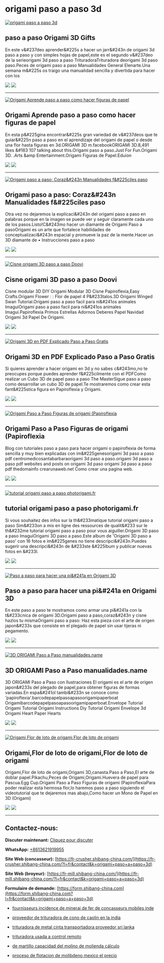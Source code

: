 # origami paso a paso 3d

<a href="https://swt.shibang-china.com/?l=fr&img&k=origami+paso+a+paso+3d" target="_blank">![origami paso a paso 3d](http://static.shibang-china.com/all-800x300/1308.jpg)</a>

## paso a paso Origami 3D Gifts
En este v&#237deo aprender&#225s a hacer un jarr&#243n de origami 3d paso a paso y con simples hojas de papel,este es el segundo v&#237deo de la serieorigami 3d paso a paso TrituradoraTrituradora deorigami 3d paso paso.Peces de origami paso a paso Manualidades General Elenarte.Una semana m&#225s os traigo una manualidad sencilla y divertida para hacer con los


<a href="https://whatsapp.shibangsoft.com/WhatsApp.php" target="_blank" title="WhatsApp">![](http://static.shibang-china.com/icon/whatsapp.png)</a> <a href="https://swt.shibang-china.com/?l=fr&icon&k=origami+paso+a+paso+3d" target="_blank">![](http://static.shibang-china.com/icon/chat-fr.png)</a>

---

<a href="https://swt.shibang-china.com/?l=fr&img&k=origami+paso+a+paso+3d" target="_blank">![Origami Aprende paso a paso como hacer figuras de papel](http://static.shibang-china.com/all-800x300/1509.jpg)</a>

## Origami Aprende paso a paso como hacer figuras de papel
En esta p&#225gina encontrar&#225s gran variedad de v&#237deos que te guiar&#225n paso a paso en el aprendizaje del origami de papel o desde una flor hasta figuras en 3d.ORIGAMI 3D m.facebookORIGAMI 3D.8,491 likes &#183 107 talking about this.Origami paso a paso.Just For Fun.Origami 3D. .Arts &amp Entertainment.Origami Figuras de Papel.Eduion


<a href="https://whatsapp.shibangsoft.com/WhatsApp.php" target="_blank" title="WhatsApp">![](http://static.shibang-china.com/icon/whatsapp.png)</a> <a href="https://swt.shibang-china.com/?l=fr&icon&k=origami+paso+a+paso+3d" target="_blank">![](http://static.shibang-china.com/icon/chat-fr.png)</a>

---

<a href="https://swt.shibang-china.com/?l=fr&img&k=origami+paso+a+paso+3d" target="_blank">![Origami paso a paso: Coraz&#243n Manualidades f&#225ciles paso](http://static.shibang-china.com/all-800x300/1362.jpg)</a>

## Origami paso a paso: Coraz&#243n Manualidades f&#225ciles paso
Otra vez no dejaremos la explicaci&#243n del origami paso a paso en palabras porque en la imagen se puede ver y seguir claramente cada uno de los pasos.Listo!C&#243mo hacer un diamante de Origami Paso a pasoOrigami es un arte que fortalece habilidades de conceptualizaci&#243n espacial y promueve la paz de la mente.Hacer un 3D diamante de • Instrucciones paso a paso


<a href="https://whatsapp.shibangsoft.com/WhatsApp.php" target="_blank" title="WhatsApp">![](http://static.shibang-china.com/icon/whatsapp.png)</a> <a href="https://swt.shibang-china.com/?l=fr&icon&k=origami+paso+a+paso+3d" target="_blank">![](http://static.shibang-china.com/icon/chat-fr.png)</a>

---

<a href="https://swt.shibang-china.com/?l=fr&img&k=origami+paso+a+paso+3d" target="_blank">![Cisne origami 3D paso a paso Doovi](http://static.shibang-china.com/all-800x300/712.jpg)</a>

## Cisne origami 3D paso a paso Doovi
Cisne modular 3D DIY Origami Modular 3D Cisne Papiroflexia,Easy Crafts.Origami Flower : : Flor de papel 4 P&#233talos.3D Origami Winged Swan Tutorial.Origami paso a paso facil para ni&#241os animales ImaguiOrigami paso a paso facil para ni&#241os animales Imagui.Papiroflexia Primos Estrellas Adornos Deberes Papel Navidad Origami 3d Papel De Origami.


<a href="https://whatsapp.shibangsoft.com/WhatsApp.php" target="_blank" title="WhatsApp">![](http://static.shibang-china.com/icon/whatsapp.png)</a> <a href="https://swt.shibang-china.com/?l=fr&icon&k=origami+paso+a+paso+3d" target="_blank">![](http://static.shibang-china.com/icon/chat-fr.png)</a>

---

<a href="https://swt.shibang-china.com/?l=fr&img&k=origami+paso+a+paso+3d" target="_blank">![Origami 3D en PDF Explicado Paso a Paso Gratis](http://static.shibang-china.com/all-800x300/564.jpg)</a>

## Origami 3D en PDF Explicado Paso a Paso Gratis
Si quieres aprender a hacer origami en 3d y no sabes c&#243mo,no te preocupes porque puedes aprender f&#225cilmente con el PDFComo realizar un Cubo 3D de papel paso a paso The MasterSigue paso a paso como desarrollar un cubo 3D de papel.Te mostraremos como crear esta fant&#225stica figura en Papiroflexia y Origami.


<a href="https://whatsapp.shibangsoft.com/WhatsApp.php" target="_blank" title="WhatsApp">![](http://static.shibang-china.com/icon/whatsapp.png)</a> <a href="https://swt.shibang-china.com/?l=fr&icon&k=origami+paso+a+paso+3d" target="_blank">![](http://static.shibang-china.com/icon/chat-fr.png)</a>

---

<a href="https://swt.shibang-china.com/?l=fr&img&k=origami+paso+a+paso+3d" target="_blank">![Origami Paso a Paso Figuras de origami (Papiroflexia](http://static.shibang-china.com/all-800x300/1299.jpg)</a>

## Origami Paso a Paso Figuras de origami (Papiroflexia
Blog con tutoriales paso a paso para hacer origami o papiroflexia de forma sencilla y muy bien explicadas con im&#225genesorigami 3d paso a paso pdf centromedicosantabarbaraorigami 3d paso a paso.origami 3d paso a paso pdf websites and posts on origami 3d paso origami 3d paso a paso pdf thedomainfo crearunaweb.net Como crear una pagina web.


<a href="https://whatsapp.shibangsoft.com/WhatsApp.php" target="_blank" title="WhatsApp">![](http://static.shibang-china.com/icon/whatsapp.png)</a> <a href="https://swt.shibang-china.com/?l=fr&icon&k=origami+paso+a+paso+3d" target="_blank">![](http://static.shibang-china.com/icon/chat-fr.png)</a>

---

<a href="https://swt.shibang-china.com/?l=fr&img&k=origami+paso+a+paso+3d" target="_blank">![tutorial origami paso a paso photorigami.fr](http://static.shibang-china.com/all-800x300/327.jpg)</a>

## tutorial origami paso a paso photorigami.fr
Si vous souhaitez des infos sur la th&#233matique tutorial origami paso a paso Sim&#233on a mis en ligne des ressources de qualit&#233 sur le th&#232me tutorial origami paso a paso pour vous aiguiller.Origami 3D paso a paso ImaguiOrigami 3D paso a paso.Este album de 'Origami 3D paso a paso' con 16 fotos e im&#225genes no tiene descripci&#243n.Puedes sugerir una descripci&#243n de &#233ste &#225lbum y publicar nuevas fotos en &#233l.


<a href="https://whatsapp.shibangsoft.com/WhatsApp.php" target="_blank" title="WhatsApp">![](http://static.shibang-china.com/icon/whatsapp.png)</a> <a href="https://swt.shibang-china.com/?l=fr&icon&k=origami+paso+a+paso+3d" target="_blank">![](http://static.shibang-china.com/icon/chat-fr.png)</a>

---

<a href="https://swt.shibang-china.com/?l=fr&img&k=origami+paso+a+paso+3d" target="_blank">![Paso a paso para hacer una pi&#241a en Origami 3D](http://static.shibang-china.com/all-800x300/1433.jpg)</a>

## Paso a paso para hacer una pi&#241a en Origami 3D
En este paso a paso te mostramos como armar una pi&#241a con la t&#233cnica de origami 3D.Origami paso a paso,coraz&#243n y cisne hazlos tu mismaOrigami paso a paso: Haz esta pieza con el arte de origen japon&#233s que consiste en el plegado de papel sin usar tijeras ni pegamento.


<a href="https://whatsapp.shibangsoft.com/WhatsApp.php" target="_blank" title="WhatsApp">![](http://static.shibang-china.com/icon/whatsapp.png)</a> <a href="https://swt.shibang-china.com/?l=fr&icon&k=origami+paso+a+paso+3d" target="_blank">![](http://static.shibang-china.com/icon/chat-fr.png)</a>

---

<a href="https://swt.shibang-china.com/?l=fr&img&k=origami+paso+a+paso+3d" target="_blank">![3D ORIGAMI Paso a Paso manualidades.name](http://static.shibang-china.com/all-800x300/1078.jpg)</a>

## 3D ORIGAMI Paso a Paso manualidades.name
3D ORIGAMI Paso a Paso con Ilustraciones El origami es el arte de origen japon&#233s del plegado de papel,para obtener figuras de formas variadas.En espa&#241ol tambi&#233n se conoce como 'papiroflexia'.barcodepapelpasoapasoorigamipaperboat Origamibarcodepapelpasoapasoorigamipaperboat.Envelope Tutorial Origami Tutorial Origami Instructions Diy Tutorial Origami Envelope 3d Origami Heart Paper Hearts


<a href="https://whatsapp.shibangsoft.com/WhatsApp.php" target="_blank" title="WhatsApp">![](http://static.shibang-china.com/icon/whatsapp.png)</a> <a href="https://swt.shibang-china.com/?l=fr&icon&k=origami+paso+a+paso+3d" target="_blank">![](http://static.shibang-china.com/icon/chat-fr.png)</a>

---

<a href="https://swt.shibang-china.com/?l=fr&img&k=origami+paso+a+paso+3d" target="_blank">![Origami,Flor de loto de origami,Flor de loto de origami](http://static.shibang-china.com/all-800x300/695.jpg)</a>

## Origami,Flor de loto de origami,Flor de loto de origami
Origami,Flor de loto de origami,Origami 3D,canasta.Paso a Paso,El arte de doblar papel.Pikachu,Peces de Origami,Origami.Huevera de papel para Pascua.Egg Cup.Origami Paso a Paso Figuras de origami (PapiroflexiaPara poder realizar esta hermosa flor,lo haremos paso a paso siguiendo el videotutorial que te dejaremos mas abajo,Como hacer un Mono de Papel en 3D (Origami)


<a href="https://whatsapp.shibangsoft.com/WhatsApp.php" target="_blank" title="WhatsApp">![](http://static.shibang-china.com/icon/whatsapp.png)</a> <a href="https://swt.shibang-china.com/?l=fr&icon&k=origami+paso+a+paso+3d" target="_blank">![](http://static.shibang-china.com/icon/chat-fr.png)</a>

---
## Contactez-nous:

**Discuter maintenant:** [Cliquez pour discuter](https://swt.shibang-china.com?l=fr&contact&k=origami+paso+a+paso+3d)

**WhatsApp:**  [+8613621919955](https://whatsapp.shibangsoft.com/WhatsApp.php)

**Site Web (concasseur):** [https://fr-crusher.shibang-china.com/](https://fr-crusher.shibang-china.com/?l=fr&contact&k=origami+paso+a+paso+3d)

**Site Web (broyeur):** [https://fr-mill.shibang-china.com/](https://fr-mill.shibang-china.com/?l=fr&contact&k=origami+paso+a+paso+3d)

**Formulaire de demande:** [https://form.shibang-china.com](https://form.shibang-china.com?l=fr&contact&k=origami+paso+a+paso+3d)

* [fournisseurs incidence de minerai de fer de concasseurs mobiles inde](../61/fournisseurs%20incidence%20de%20minerai%20de%20fer%20de%20concasseurs%20mobiles%20inde.md)

* [proveedor de trituradora de cono de caolin en la india](../62/proveedor%20de%20trituradora%20de%20cono%20de%20caolin%20en%20la%20india.md)

* [trituradora de metal cinta transportadora proveedor sri lanka](../62/trituradora%20de%20metal%20cinta%20transportadora%20proveedor%20sri%20lanka.md)

* [trituradora usada a control remoto](../64/trituradora%20usada%20a%20control%20remoto.md)

* [de martillo capacidad del molino de molienda cálculo](../62/de%20martillo%20capacidad%20del%20molino%20de%20molienda%20c%C3%A1lculo.md)

* [proceso de flotacion de molibdeno mexico el precio](../63/proceso%20de%20flotacion%20de%20molibdeno%20mexico%20el%20precio.md)